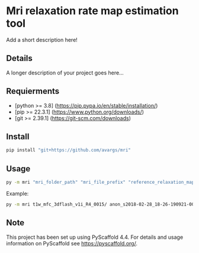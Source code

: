 # Mri relaxation rate map estimation tool

Add a short description here!


## Details

A longer description of your project goes here...

## Requierments
 - [python >= 3.8] (https://pip.pypa.io/en/stable/installation/)
 - [pip >= 22.3.1] (https://www.python.org/downloads/)
 - [git >= 2.39.1] (https://git-scm.com/downloads)

## Install

```bash
pip install "git+https://github.com/avargs/mri"
```

## Usage

```bash
py -m mri "mri_folder_path" "mri_file_prefix" "reference_relaxation_map.nii"
```

Example:

```bash
py -m mri t1w_mfc_3dflash_v1i_R4_0015/ anon_s2018-02-28_18-26-190921-00001-0 "anon_s2018-02-28_18-26-185345-00001-00224-1_RFSC_R2s_OLS.nii"
```


## Note

This project has been set up using PyScaffold 4.4. For details and usage
information on PyScaffold see https://pyscaffold.org/.
